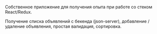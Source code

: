 Собственное приложение для получения опыта при работе со стеком React/Redux.

Получение списка объявлений с бекенда (json-server), добавление / удаление объявления, простая валидация, сортировка.